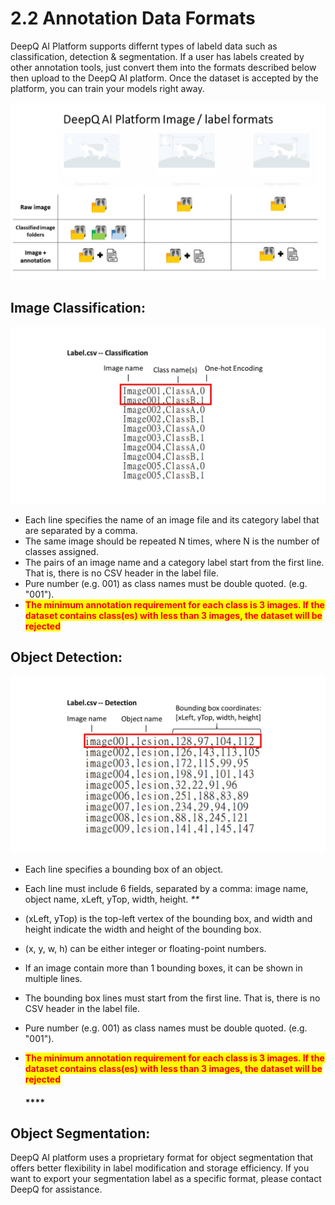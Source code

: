 # 2.2 Annotation Data Formats

DeepQ AI Platform supports differnt types of labeld data such as classification, detection & segmentation. If a user has labels created by other annotation tools, just convert them into the formats described below then upload to the DeepQ AI platform. Once the dataset is accepted by the platform, you can train your models right away.

![](../.gitbook/assets/label-format.jpg)

## Image Classification:

![](<../.gitbook/assets/labelcsv1 (1).jpg>)

* Each line specifies the name of an image file and its category label that are separated by a comma.
* The same image should be repeated N times, where N is the number of classes assigned.
* The pairs of an image name and a category label start from the first line. That is, there is no CSV header in the label file.
* Pure number (e.g. 001) as class names must be double quoted. (e.g. "001").
* <mark style="color:red;">**The minimum annotation requirement for each class is 3 images. If the dataset contains class(es) with less than 3 images, the dataset will be rejected**</mark>

## Object Detection:

![](../.gitbook/assets/labelcsv2.jpg)

* Each line specifies a bounding box of an object.
* Each line must include 6 fields, separated by a comma: image name, object name, xLeft, yTop, width, height. _\*\*_
* (xLeft, yTop) is the top-left vertex of the bounding box, and width and height indicate the width and height of the bounding box.
* (x, y, w, h) can be either integer or floating-point numbers.
* If an image contain more than 1 bounding boxes, it can be shown in multiple lines.
* The bounding box lines must start from the first line. That is, there is no CSV header in the label file.
* Pure number (e.g. 001) as class names must be double quoted. (e.g. "001").
*   <mark style="color:red;">**The minimum annotation requirement for each class is 3 images. If the dataset contains class(es) with less than 3 images, the dataset will be rejected**</mark>

    #### \*\*\*\*

## Object Segmentation:

DeepQ AI platform uses a proprietary format for object segmentation that offers better flexibility in label modification and storage efficiency. If you want to export your segmentation label as a specific format, please contact DeepQ for assistance.
